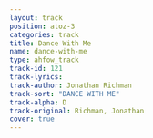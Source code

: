 ```yaml
---
layout: track
position: atoz-3
categories: track
title: Dance With Me
name: dance-with-me
type: ahfow_track
track-id: 121
track-lyrics: 
track-author: Jonathan Richman
track-sort: "DANCE WITH ME"
track-alpha: D
track-original: Richman, Jonathan
cover: true
---
```

